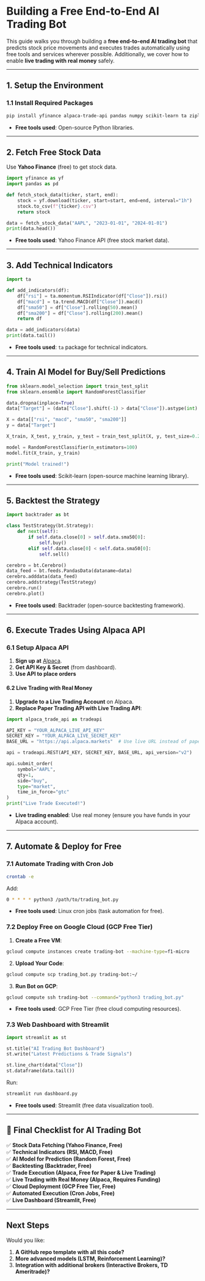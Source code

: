 # Building a Free End-to-End AI Trading Bot

This guide walks you through building a **free end-to-end AI trading bot** that predicts stock price movements and executes trades automatically using free tools and services wherever possible. Additionally, we cover how to enable **live trading with real money** safely.

---

## **1. Setup the Environment**
### **1.1 Install Required Packages**
```bash
pip install yfinance alpaca-trade-api pandas numpy scikit-learn ta zipline backtrader tensorflow transformers streamlit
```
- **Free tools used**: Open-source Python libraries.

---

## **2. Fetch Free Stock Data**
Use **Yahoo Finance** (free) to get stock data.
```python
import yfinance as yf  
import pandas as pd  

def fetch_stock_data(ticker, start, end):  
    stock = yf.download(ticker, start=start, end=end, interval="1h")  
    stock.to_csv(f"{ticker}.csv")  
    return stock  

data = fetch_stock_data("AAPL", "2023-01-01", "2024-01-01")  
print(data.head())  
```
- **Free tools used**: Yahoo Finance API (free stock market data).

---

## **3. Add Technical Indicators**
```python
import ta  

def add_indicators(df):  
    df["rsi"] = ta.momentum.RSIIndicator(df["Close"]).rsi()  
    df["macd"] = ta.trend.MACD(df["Close"]).macd()  
    df["sma50"] = df["Close"].rolling(50).mean()  
    df["sma200"] = df["Close"].rolling(200).mean()  
    return df  

data = add_indicators(data)  
print(data.tail())  
```
- **Free tools used**: `ta` package for technical indicators.

---

## **4. Train AI Model for Buy/Sell Predictions**
```python
from sklearn.model_selection import train_test_split  
from sklearn.ensemble import RandomForestClassifier  

data.dropna(inplace=True)  
data["Target"] = (data["Close"].shift(-1) > data["Close"]).astype(int)  

X = data[["rsi", "macd", "sma50", "sma200"]]  
y = data["Target"]  

X_train, X_test, y_train, y_test = train_test_split(X, y, test_size=0.2)  

model = RandomForestClassifier(n_estimators=100)  
model.fit(X_train, y_train)  

print("Model trained!")  
```
- **Free tools used**: Scikit-learn (open-source machine learning library).

---

## **5. Backtest the Strategy**
```python
import backtrader as bt  

class TestStrategy(bt.Strategy):  
    def next(self):  
        if self.data.close[0] > self.data.sma50[0]:  
            self.buy()  
        elif self.data.close[0] < self.data.sma50[0]:  
            self.sell()  

cerebro = bt.Cerebro()  
data_feed = bt.feeds.PandasData(dataname=data)  
cerebro.adddata(data_feed)  
cerebro.addstrategy(TestStrategy)  
cerebro.run()  
cerebro.plot()  
```
- **Free tools used**: Backtrader (open-source backtesting framework).

---

## **6. Execute Trades Using Alpaca API**
### **6.1 Setup Alpaca API**
1. **Sign up at** [Alpaca](https://alpaca.markets/).  
2. **Get API Key & Secret** (from dashboard).  
3. **Use API to place orders**  

#### **6.2 Live Trading with Real Money**
1. **Upgrade to a Live Trading Account** on Alpaca.  
2. **Replace Paper Trading API with Live Trading API**:

```python
import alpaca_trade_api as tradeapi  

API_KEY = "YOUR_ALPACA_LIVE_API_KEY"  
SECRET_KEY = "YOUR_ALPACA_LIVE_SECRET_KEY"  
BASE_URL = "https://api.alpaca.markets"  # Use live URL instead of paper API

api = tradeapi.REST(API_KEY, SECRET_KEY, BASE_URL, api_version="v2")  

api.submit_order(  
    symbol="AAPL",  
    qty=1,  
    side="buy",  
    type="market",  
    time_in_force="gtc"  
)  
print("Live Trade Executed!")  
```
- **Live trading enabled**: Use real money (ensure you have funds in your Alpaca account).

---

## **7. Automate & Deploy for Free**
### **7.1 Automate Trading with Cron Job**
```bash
crontab -e
```
Add:
```bash
0 * * * * python3 /path/to/trading_bot.py  
```
- **Free tools used**: Linux cron jobs (task automation for free).

### **7.2 Deploy Free on Google Cloud (GCP Free Tier)**
1. **Create a Free VM**:
```bash
gcloud compute instances create trading-bot --machine-type=f1-micro  
```
2. **Upload Your Code**:
```bash
gcloud compute scp trading_bot.py trading-bot:~/  
```
3. **Run Bot on GCP**:
```bash
gcloud compute ssh trading-bot --command="python3 trading_bot.py"  
```
- **Free tools used**: GCP Free Tier (free cloud computing resources).

### **7.3 Web Dashboard with Streamlit**
```python
import streamlit as st  

st.title("AI Trading Bot Dashboard")  
st.write("Latest Predictions & Trade Signals")  

st.line_chart(data["Close"])  
st.dataframe(data.tail())  
```
Run:
```bash
streamlit run dashboard.py  
```
- **Free tools used**: Streamlit (free data visualization tool).

---

## **🚀 Final Checklist for AI Trading Bot**
✅ **Stock Data Fetching (Yahoo Finance, Free)**  
✅ **Technical Indicators (RSI, MACD, Free)**  
✅ **AI Model for Prediction (Random Forest, Free)**  
✅ **Backtesting (Backtrader, Free)**  
✅ **Trade Execution (Alpaca, Free for Paper & Live Trading)**  
✅ **Live Trading with Real Money (Alpaca, Requires Funding)**  
✅ **Cloud Deployment (GCP Free Tier, Free)**  
✅ **Automated Execution (Cron Jobs, Free)**  
✅ **Live Dashboard (Streamlit, Free)**  

---

## **Next Steps**
Would you like:
1. **A GitHub repo template with all this code?**  
2. **More advanced models (LSTM, Reinforcement Learning)?**  
3. **Integration with additional brokers (Interactive Brokers, TD Ameritrade)?**  



